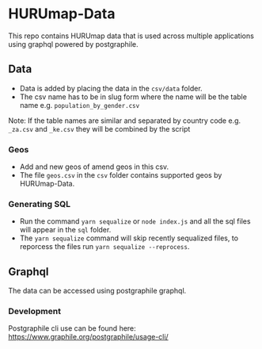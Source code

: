# HURUmap-Data

This repo contains HURUmap data that is used across multiple applications using graphql powered by postgraphile.

## Data

- Data is added by placing the data in the `csv/data` folder. 
- The csv name has to be in slug form where the name will be the table name e.g. `population_by_gender.csv`

Note: If the table names are similar and separated by country code e.g. `_za.csv` and `_ke.csv` they will be combined by the script

### Geos

- Add and new geos of amend geos in this csv.
- The file `geos.csv` in the `csv` folder contains supported geos by HURUmap-Data.

### Generating SQL

- Run the command `yarn sequalize` or `node index.js` and all the sql files will appear in the `sql` folder.
- The `yarn sequalize` command will skip recently sequalized files, to reporcess the files run `yarn sequalize --reprocess`.

## Graphql

The data can be accessed using postgraphile graphql.

### Development

Postgraphile cli use can be found here: https://www.graphile.org/postgraphile/usage-cli/
